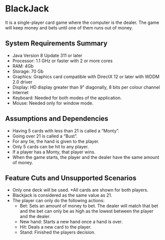 # BlackJack
It is a single-player card game where the computer is the dealer.
The game will keep money and bets until one of them runs out of money.

## System Requirements Summary

* Java Version 8 Update 311 or later
* Processor: 1.1 GHz or faster with 2 or more cores
* RAM: 4Gb
* Storage: 70 Gb
* Graphics: Graphics card compatible with DirectX 12 or later with WDDM 2.0 driver
* Display: HD display greater than 9” diagonally, 8 bits per colour channel
* Internet
* Keyboard: Needed for both modes of the application.
* Mouse: Needed only for window mode.

## Assumptions and Dependencies

* Having 5 cards with less than 21 is called a “Monty”.
* Going over 21 is called a “Bust”.
* For any tie, the hand is given to the player.
* Only 5 cards can be hit to any player.
* If a player has a Monty, that player wins.
* When the game starts, the player and the dealer have the same amount of money.

## Feature Cuts and Unsupported Scenarios

* Only one deck will be used.
*All cards are shown for both players.
* Blackjack is considered as the same value as 21.
* The player can only do the following actions:
  * Bet: Sets an amount of money to bet. The dealer will match that bet and the bet can only be as high as the lowest between the player and the dealer.
  * New hand: Starts a new hand once a hand is over.
  * Hit: Deals a new card to the player.
  * Stand: Finished the players decision.
